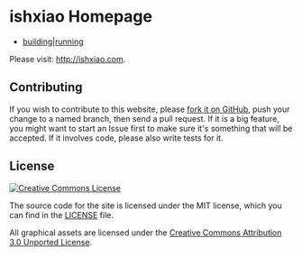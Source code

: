 # ishxiao Homepage

- [building](https://github.com/ishxiao/)|[running](https://ishxiao.github.io/)

Please visit: http://ishxiao.com.

## Contributing

If you wish to contribute to this website, please [fork it on GitHub](https://github.com/ishxiao/ishxiao.github.io), push your
change to a named branch, then send a pull request. If it is a big feature,
you might want to start an Issue first to make sure it's something that will
be accepted.  If it involves code, please also write tests for it.

## License

<a rel="license" href="http://creativecommons.org/licenses/by-nc/3.0/">
    <img alt="Creative Commons License" style="border-width:0" src="http://i.creativecommons.org/l/by-nc/3.0/88x31.png" />
</a>

The source code for the site is licensed under the MIT license, which you can find in
the [LICENSE](https://github.com/ishxiao/ishxiao.github.io/blob/master/LICENSE) file.

All graphical assets are licensed under the
[Creative Commons Attribution 3.0 Unported License](https://creativecommons.org/licenses/by/3.0/).